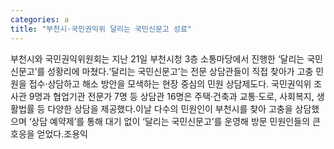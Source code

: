 ```yaml
---
categories: a
title: "부천시·국민권익위 달리는 국민신문고 성료"
---
```

부천시와 국민권익위원회는 지난 21일 부천시청 3층 소통마당에서 진행한 ‘달리는 국민신문고’를 성황리에 마쳤다.‘달리는 국민신문고’는 전문 상담관들이 직접 찾아가 고충 민원을 접수·상담하고 해소 방안을 모색하는 현장 중심의 민원 상담제도다. 국민권익위 조사관 9명과 협업기관 전문가 7명 등 상담관 16명은 주택·건축과 교통·도로, 사회복지, 생활법률 등 다양한 상담을 제공했다.이날 다수의 민원인이 부천시를 찾아 고충을 상담했으며 ‘상담 예약제’를 통해 대기 없이 ‘달리는 국민신문고’를 운영해 방문 민원인들의 큰 호응을 얻었다.조용익